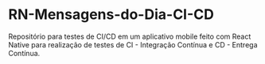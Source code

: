 # RN-Mensagens-do-Dia-CI-CD
Repositório para testes de CI/CD em um aplicativo mobile feito com React Native para realização de testes de CI - Integração Contínua e CD - Entrega Contínua.
